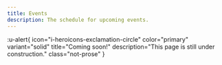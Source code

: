 ```yaml
---
title: Events
description: The schedule for upcoming events.
---
```


:u-alert{
icon="i-heroicons-exclamation-circle"
color="primary"
variant="solid"
title="Coming soon!"
description="This page is still under construction."
class="not-prose"
}

